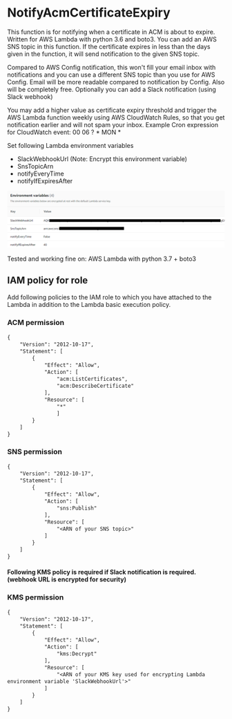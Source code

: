 # NotifyAcmCertificateExpiry
This function is for notifying when a certificate in ACM is about to expire. Written for AWS Lambda with python 3.6 and boto3. You can add an AWS SNS topic in this function. If the certificate expires in less than the days given in the function, it will send notification to the given SNS topic. 

Compared to AWS Config notification, this won't fill your email inbox with notifications and you can use a different SNS topic than you use for AWS Config. Email will be more readable compared to notification by Config. Also will be completely free.
Optionally you can add a Slack notification (using Slack webhook)

You may add a higher value as certificate expiry threshold and trigger the AWS Lambda function weekly using AWS CloudWatch Rules, so that you get notification earlier and will not spam your inbox.
Example Cron expression for CloudWatch event: 00 06 ? * MON *

Set following Lambda environment variables
* SlackWebhookUrl  (Note: Encrypt this environment variable)
* SnsTopicArn
* notifyEveryTime
* notifyIfExpiresAfter

![NotifyAcmCertificateExpiry](https://github.com/bijohnvincent/NotifyAcmCertificateExpiry/blob/master/image.png)

Tested and working fine on: AWS Lambda with python 3.7 + boto3

## IAM policy for role
Add following policies to the IAM role to which you have attached to the Lambda in addition to the Lambda basic execution policy.

### ACM permission
    {
        "Version": "2012-10-17",
        "Statement": [
            {
                "Effect": "Allow",
                "Action": [
                    "acm:ListCertificates",
                    "acm:DescribeCertificate"
                ],
                "Resource": [
                    "*"
                    ]
            }
        ]
    }
### SNS permission
    {
        "Version": "2012-10-17",
        "Statement": [
            {
                "Effect": "Allow",
                "Action": [
                    "sns:Publish"
                ],
                "Resource": [
                    "<ARN of your SNS topic>"
                ]
            }
        ]
    }

#### Following KMS policy is required if Slack notification is required. (webhook URL is encrypted for security)
### KMS permission
    {
        "Version": "2012-10-17",
        "Statement": [
            {
                "Effect": "Allow",
                "Action": [
                    "kms:Decrypt"
                ],
                "Resource": [
                    "<ARN of your KMS key used for encrypting Lambda environment variable 'SlackWebhookUrl'>"
                ]
            }
        ]
    }
